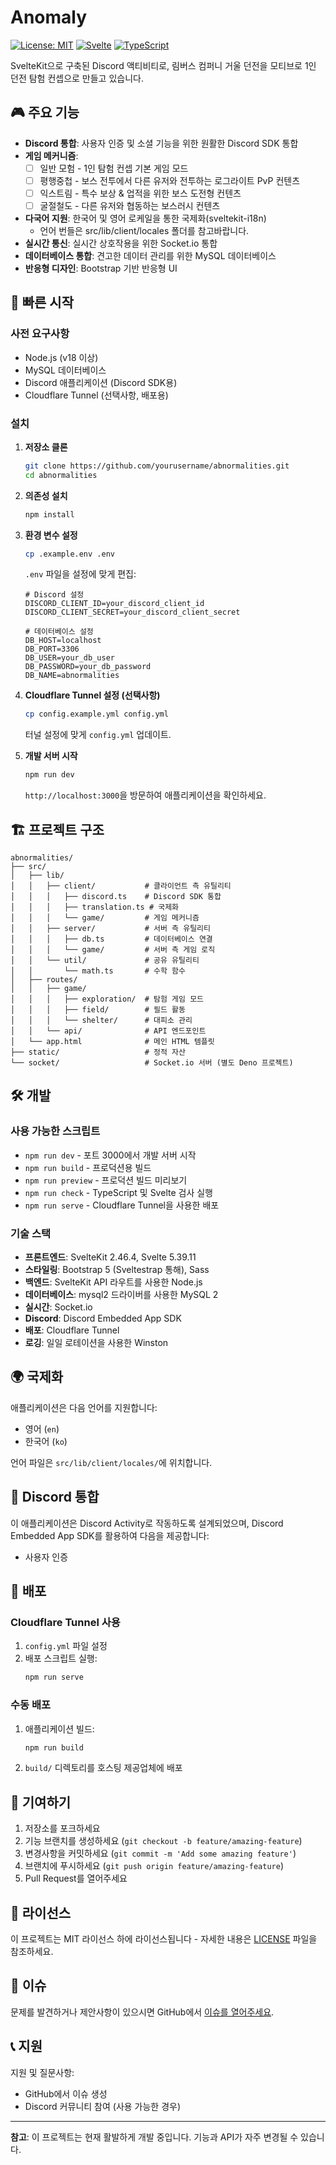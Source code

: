 # Anomaly

[![License: MIT](https://img.shields.io/badge/License-MIT-yellow.svg)](https://opensource.org/licenses/MIT)
[![Svelte](https://img.shields.io/badge/Svelte-5.39.11-FF3E00?logo=svelte&logoColor=white)](https://svelte.dev/)
[![TypeScript](https://img.shields.io/badge/TypeScript-5.9.3-3178C6?logo=typescript&logoColor=white)](https://www.typescriptlang.org/)

SvelteKit으로 구축된 Discord 액티비티로, 림버스 컴퍼니 거울 던전을 모티브로 1인 던전 탐험 컨셉으로 만들고 있습니다.

## 🎮 주요 기능

- **Discord 통합**: 사용자 인증 및 소셜 기능을 위한 원활한 Discord SDK 통합
- **게임 메커니즘**: 
  - [ ] 일반 모험 - 1인 탐험 컨셉 기본 게임 모드
  - [ ] 평행중첩 - 보스 전투에서 다른 유저와 전투하는 로그라이트 PvP 컨텐츠
  - [ ] 익스트림 - 특수 보상 & 업적을 위한 보스 도전형 컨텐츠
  - [ ] 굴절철도 - 다른 유저와 협동하는 보스러시 컨텐츠
- **다국어 지원**: 한국어 및 영어 로케일을 통한 국제화(sveltekit-i18n)
  - 언어 번들은 src/lib/client/locales 폴더를 참고바랍니다.
- **실시간 통신**: 실시간 상호작용을 위한 Socket.io 통합
- **데이터베이스 통합**: 견고한 데이터 관리를 위한 MySQL 데이터베이스
- **반응형 디자인**: Bootstrap 기반 반응형 UI

## 🚀 빠른 시작

### 사전 요구사항

- Node.js (v18 이상)
- MySQL 데이터베이스
- Discord 애플리케이션 (Discord SDK용)
- Cloudflare Tunnel (선택사항, 배포용)

### 설치

1. **저장소 클론**
   ```bash
   git clone https://github.com/yourusername/abnormalities.git
   cd abnormalities
   ```

2. **의존성 설치**
   ```bash
   npm install
   ```

3. **환경 변수 설정**
   ```bash
   cp .example.env .env
   ```
   
   `.env` 파일을 설정에 맞게 편집:
   ```env
   # Discord 설정
   DISCORD_CLIENT_ID=your_discord_client_id
   DISCORD_CLIENT_SECRET=your_discord_client_secret
   
   # 데이터베이스 설정
   DB_HOST=localhost
   DB_PORT=3306
   DB_USER=your_db_user
   DB_PASSWORD=your_db_password
   DB_NAME=abnormalities
   ```

4. **Cloudflare Tunnel 설정 (선택사항)**
   ```bash
   cp config.example.yml config.yml
   ```
   
   터널 설정에 맞게 `config.yml` 업데이트.

5. **개발 서버 시작**
   ```bash
   npm run dev
   ```

   `http://localhost:3000`을 방문하여 애플리케이션을 확인하세요.

## 🏗️ 프로젝트 구조

```
abnormalities/
├── src/
│   ├── lib/
│   │   ├── client/           # 클라이언트 측 유틸리티
│   │   │   ├── discord.ts    # Discord SDK 통합
│   │   │   ├── translation.ts # 국제화
│   │   │   └── game/         # 게임 메커니즘
│   │   ├── server/           # 서버 측 유틸리티
│   │   │   ├── db.ts         # 데이터베이스 연결
│   │   │   └── game/         # 서버 측 게임 로직
│   │   └── util/             # 공유 유틸리티
│   │       └── math.ts       # 수학 함수
│   ├── routes/
│   │   ├── game/
│   │   │   ├── exploration/  # 탐험 게임 모드
│   │   │   ├── field/        # 필드 활동
│   │   │   └── shelter/      # 대피소 관리
│   │   └── api/              # API 엔드포인트
│   └── app.html              # 메인 HTML 템플릿
├── static/                   # 정적 자산
└── socket/                   # Socket.io 서버 (별도 Deno 프로젝트)
```

## 🛠️ 개발

### 사용 가능한 스크립트

- `npm run dev` - 포트 3000에서 개발 서버 시작
- `npm run build` - 프로덕션용 빌드
- `npm run preview` - 프로덕션 빌드 미리보기
- `npm run check` - TypeScript 및 Svelte 검사 실행
- `npm run serve` - Cloudflare Tunnel을 사용한 배포

### 기술 스택

- **프론트엔드**: SvelteKit 2.46.4, Svelte 5.39.11
- **스타일링**: Bootstrap 5 (Sveltestrap 통해), Sass
- **백엔드**: SvelteKit API 라우트를 사용한 Node.js
- **데이터베이스**: mysql2 드라이버를 사용한 MySQL 2
- **실시간**: Socket.io
- **Discord**: Discord Embedded App SDK
- **배포**: Cloudflare Tunnel
- **로깅**: 일일 로테이션을 사용한 Winston

## 🌍 국제화

애플리케이션은 다음 언어를 지원합니다:
- 영어 (`en`)
- 한국어 (`ko`)

언어 파일은 `src/lib/client/locales/`에 위치합니다.

## 📡 Discord 통합

이 애플리케이션은 Discord Activity로 작동하도록 설계되었으며, Discord Embedded App SDK를 활용하여 다음을 제공합니다:
- 사용자 인증

## 🚀 배포

### Cloudflare Tunnel 사용

1. `config.yml` 파일 설정
2. 배포 스크립트 실행:
   ```bash
   npm run serve
   ```

### 수동 배포

1. 애플리케이션 빌드:
   ```bash
   npm run build
   ```

2. `build/` 디렉토리를 호스팅 제공업체에 배포

## 🤝 기여하기

1. 저장소를 포크하세요
2. 기능 브랜치를 생성하세요 (`git checkout -b feature/amazing-feature`)
3. 변경사항을 커밋하세요 (`git commit -m 'Add some amazing feature'`)
4. 브랜치에 푸시하세요 (`git push origin feature/amazing-feature`)
5. Pull Request를 열어주세요

## 📝 라이선스

이 프로젝트는 MIT 라이선스 하에 라이선스됩니다 - 자세한 내용은 [LICENSE](LICENSE) 파일을 참조하세요.

## 🐛 이슈

문제를 발견하거나 제안사항이 있으시면 GitHub에서 [이슈를 열어주세요](https://github.com/yourusername/abnormalities/issues).

## 📞 지원

지원 및 질문사항:
- GitHub에서 이슈 생성
- Discord 커뮤니티 참여 (사용 가능한 경우)

---

**참고**: 이 프로젝트는 현재 활발하게 개발 중입니다. 기능과 API가 자주 변경될 수 있습니다.